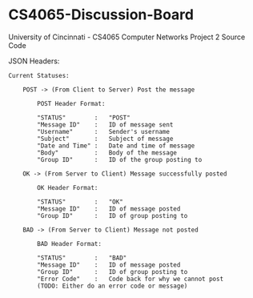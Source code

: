 # CS4065-Discussion-Board
University of Cincinnati - CS4065 Computer Networks Project 2 Source Code

JSON Headers:

    Current Statuses:

        POST -> (From Client to Server) Post the message

            POST Header Format:

            "STATUS"        :   "POST"
            "Message ID"    :   ID of message sent
            "Username"      :   Sender's username
            "Subject"       :   Subject of message
            "Date and Time" :   Date and time of message
            "Body"          :   Body of the message
            "Group ID"      :   ID of the group posting to

        OK -> (From Server to Client) Message successfully posted

            OK Header Format:

            "STATUS"        :   "OK"
            "Message ID"    :   ID of message posted
            "Group ID"      :   ID of group posting to

        BAD -> (From Server to Client) Message not posted
        
            BAD Header Format:

            "STATUS"        :   "BAD"
            "Message ID"    :   ID of message posted
            "Group ID"      :   ID of group posting to
            "Error Code"    :   Code back for why we cannot post
            (TODO: Either do an error code or message)

